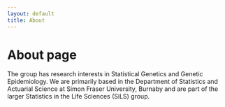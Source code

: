 ```yaml
---
layout: default
title: About
---
```

# About page

The group has research interests in Statistical Genetics and Genetic Epidemiology.  We are primarily based in the Department of Statistics and Actuarial Science at Simon Fraser University, Burnaby and are part of the larger Statistics in the Life Sciences (SiLS) group.


